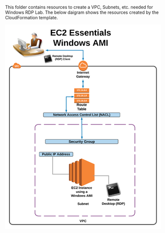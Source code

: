 This folder contains resources to create a VPC, Subnets, etc. needed for Windows RDP Lab.  The below daigram shows the resources created by the CloudFormation template.

![img.png](img.png)


